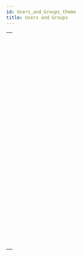 ```yaml
---
id: Users_and_Groups_theme
title: Users and Groups
---
```



||
|---|
|[<!-- INCLUDE #_command_.BLOB TO USERS.Syntax -->](../../commands-legacy/blob-to-users.md)<br/>|
|[<!-- INCLUDE #_command_.CHANGE CURRENT USER.Syntax -->](../../commands-legacy/change-current-user.md)<br/>|
|[<!-- INCLUDE #_command_.CHANGE PASSWORD.Syntax -->](../../commands-legacy/change-password.md)<br/>|
|[<!-- INCLUDE #_command_.Current user.Syntax -->](../../commands-legacy/current-user.md)<br/>|
|[<!-- INCLUDE #_command_.DELETE USER.Syntax -->](../../commands-legacy/delete-user.md)<br/>|
|[<!-- INCLUDE #_command_.EDIT ACCESS.Syntax -->](../../commands-legacy/edit-access.md)<br/>|
|[<!-- INCLUDE #_command_.Get default user.Syntax -->](../../commands-legacy/get-default-user.md)<br/>|
|[<!-- INCLUDE #_command_.Get group access.Syntax -->](../../commands-legacy/get-group-access.md)<br/>|
|[<!-- INCLUDE #_command_.GET GROUP LIST.Syntax -->](../../commands-legacy/get-group-list.md)<br/>|
|[<!-- INCLUDE #_command_.GET GROUP PROPERTIES.Syntax -->](../../commands-legacy/get-group-properties.md)<br/>|
|[<!-- INCLUDE #_command_.Get plugin access.Syntax -->](../../commands-legacy/get-plugin-access.md)<br/>|
|[<!-- INCLUDE #_command_.GET USER LIST.Syntax -->](../../commands-legacy/get-user-list.md)<br/>|
|[<!-- INCLUDE #_command_.GET USER PROPERTIES.Syntax -->](../../commands-legacy/get-user-properties.md)<br/>|
|[<!-- INCLUDE #_command_.Is user deleted.Syntax -->](../../commands-legacy/is-user-deleted.md)<br/>|
|[<!-- INCLUDE #_command_.SET GROUP ACCESS.Syntax -->](../../commands-legacy/set-group-access.md)<br/>|
|[<!-- INCLUDE #_command_.Set group properties.Syntax -->](../../commands-legacy/set-group-properties.md)<br/>|
|[<!-- INCLUDE #_command_.SET PLUGIN ACCESS.Syntax -->](../../commands-legacy/set-plugin-access.md)<br/>|
|[<!-- INCLUDE #_command_.SET USER ALIAS.Syntax -->](../../commands-legacy/set-user-alias.md)<br/>|
|[<!-- INCLUDE #_command_.Set user properties.Syntax -->](../../commands-legacy/set-user-properties.md)<br/>|
|[<!-- INCLUDE #_command_.User in group.Syntax -->](../../commands-legacy/user-in-group.md)<br/>|
|[<!-- INCLUDE #_command_.USERS TO BLOB.Syntax -->](../../commands-legacy/users-to-blob.md)<br/>|
|[<!-- INCLUDE #_command_.Validate password.Syntax -->](../../commands-legacy/validate-password.md)<br/>|
